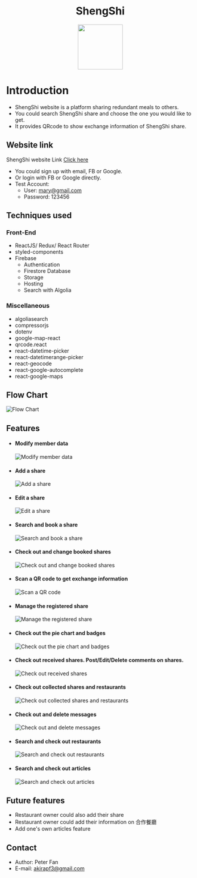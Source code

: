 <h1 align='center'>ShengShi</h1>
<div align='center'><a href='https://shengshi.itcosmos.co'><img width='120px' src='src/images/common/shengshi-logo.svg'/></a></div>

# Introduction

- ShengShi website is a platform sharing redundant meals to others.
- You could search ShengShi share and choose the one you would like to get.
- It provides QRcode to show exchange information of ShengShi share.

## Website link

ShengShi website Link [Click here](https://shengshi.itcosmos.co)

- You could sign up with email, FB or Google.
- Or login with FB or Google directly.
- Test Account:
  - User: mary@gmail.com
  - Password: 123456

## Techniques used

### Front-End

- ReactJS/ Redux/ React Router
- styled-components
- Firebase
  - Authentication
  - Firestore Database
  - Storage
  - Hosting
  - Search with Algolia

### Miscellaneous

- algoliasearch
- compressorjs
- dotenv
- google-map-react
- qrcode.react
- react-datetime-picker
- react-datetimerange-picker
- react-geocode
- react-google-autocomplete
- react-google-maps

## Flow Chart

![Flow Chart](/readMeImages/ShengShiFlowChart.png)

## Features

- #### Modify member data
  ![Modify member data](/readMeImages/modifyMemberData.gif)
- #### Add a share
  ![Add a share](readMeImages/addShare.gif)
- #### Edit a share
  ![Edit a share](/readMeImages/editShare.gif)
- #### Search and book a share
  ![Search and book a share](/readMeImages/searchBookShare.gif)
- #### Check out and change booked shares
  ![Check out and change booked shares](readMeImages/checkoutChnageBookedShare.gif)
- #### Scan a QR code to get exchange information
  ![Scan a QR code](/readMeImages/scanQRcode.gif)
- #### Manage the registered share
  ![Manage the registered share](/readMeImages/manageRegisteredShare.gif)
- #### Check out the pie chart and badges
  ![Check out the pie chart and badges](/readMeImages/checkChartBadges.gif)
- #### Check out received shares. Post/Edit/Delete comments on shares.

  ![Check out received shares](/readMeImages/checkReceivedShareComments.gif)

- #### Check out collected shares and restaurants

  ![Check out collected shares and restaurants](/readMeImages/checkCollection.gif)

- #### Check out and delete messages
  ![Check out and delete messages](/readMeImages/checkMessage.gif)
- #### Search and check out restaurants
  ![Search and check out restaurants](/readMeImages/checkRestaurants.gif)
- #### Search and check out articles
  ![Search and check out articles](/readMeImages/checkArticles.gif)

## Future features

- Restaurant owner could also add their share
- Restaurant owner could add their information on 合作餐廳
- Add one's own articles feature

## Contact

- Author: Peter Fan
- E-mail: akirapf3@gmail.com
